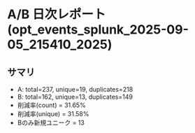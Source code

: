 # A/B 日次レポート (opt_events_splunk_2025-09-05_215410_2025)

## サマリ
- A: total=237, unique=19, duplicates=218
- B: total=162, unique=13, duplicates=149
- 削減率(count) = 31.65%
- 削減率(unique) = 31.58%
- Bのみ新規ユニーク = 13